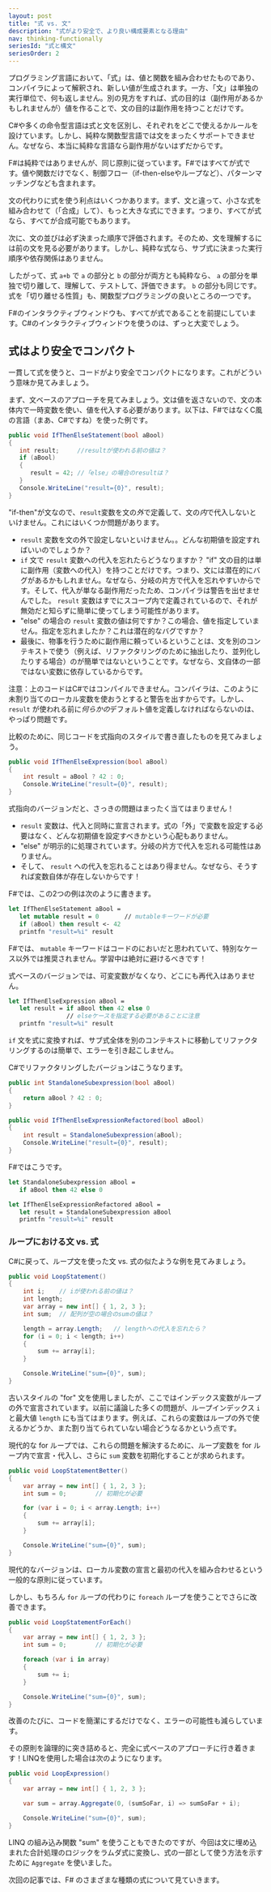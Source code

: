 ```yaml
---
layout: post
title: "式 vs. 文"
description: "式がより安全で、より良い構成要素となる理由"
nav: thinking-functionally
seriesId: "式と構文"
seriesOrder: 2
---
```


プログラミング言語において、「式」は、値と関数を組み合わせたものであり、コンパイラによって解釈され、新しい値が生成されます。一方、「文」は単独の実行単位で、何も返しません。別の見方をすれば、式の目的は（副作用があるかもしれませんが）値を作ることで、文の目的は副作用を持つことだけです。

C#や多くの命令型言語は式と文を区別し、それぞれをどこで使えるかルールを設けています。しかし、純粋な関数型言語では文をまったくサポートできません。なぜなら、本当に純粋な言語なら副作用がないはずだからです。

F#は純粋ではありませんが、同じ原則に従っています。F#ではすべてが式です。値や関数だけでなく、制御フロー（if-then-elseやループなど）、パターンマッチングなども含まれます。

文の代わりに式を使う利点はいくつかあります。まず、文と違って、小さな式を組み合わせて（「合成」して）、もっと大きな式にできます。つまり、すべてが式なら、すべてが合成可能でもあります。

次に、文の並びは必ず決まった順序で評価されます。そのため、文を理解するには前の文を見る必要があります。しかし、純粋な式なら、サブ式に決まった実行順序や依存関係はありません。

したがって、式 `a+b` で `a` の部分と `b` の部分が両方とも純粋なら、 `a` の部分を単独で切り離して、理解して、テストして、評価できます。 `b` の部分も同じです。
式を「切り離せる性質」も、関数型プログラミングの良いところの一つです。

<div class="alert alert-info">
F#のインタラクティブウィンドウも、すべてが式であることを前提にしています。C#のインタラクティブウィンドウを使うのは、ずっと大変でしょう。
</div>

## 式はより安全でコンパクト ##

一貫して式を使うと、コードがより安全でコンパクトになります。これがどういう意味か見てみましょう。

まず、文ベースのアプローチを見てみましょう。文は値を返さないので、文の本体内で一時変数を使い、値を代入する必要があります。以下は、F#ではなくC風の言語（まあ、C#ですね）を使った例です。

```csharp
public void IfThenElseStatement(bool aBool)
{
   int result;     //resultが使われる前の値は？
   if (aBool)
   {
      result = 42; //「else」の場合のresultは？
   }
   Console.WriteLine("result={0}", result);
}
```

"if-then"が文なので、`result`変数を文の*外*で定義して、文の*内*で代入しないといけません。これにはいくつか問題があります。

* `result` 変数を文の外で設定しないといけません。。どんな初期値を設定すればいいのでしょうか？
* `if` 文で `result` 変数への代入を忘れたらどうなりますか？ "if" 文の目的は単に副作用（変数への代入）を持つことだけです。つまり、文には潜在的にバグがあるかもしれません。なぜなら、分岐の片方で代入を忘れやすいからです。そして、代入が単なる副作用だったため、コンパイラは警告を出せませんでした。 `result` 変数はすでにスコープ内で定義されているので、それが無効だと知らずに簡単に使ってしまう可能性があります。
* "else" の場合の `result` 変数の値は何ですか？この場合、値を指定していません。指定を忘れましたか？これは潜在的なバグですか？
* 最後に、物事を行うために副作用に頼っているということは、文を別のコンテキストで使う（例えば、リファクタリングのために抽出したり、並列化したりする場合）のが簡単ではないということです。なぜなら、文自体の一部ではない変数に依存しているからです。

注意：上のコードはC#ではコンパイルできません。コンパイラは、このように未割り当てのローカル変数を使おうとすると警告を出すからです。しかし、 `result` が使われる前に*何らかの*デフォルト値を定義しなければならないのは、やっぱり問題です。

比較のために、同じコードを式指向のスタイルで書き直したものを見てみましょう。

```csharp
public void IfThenElseExpression(bool aBool)
{
    int result = aBool ? 42 : 0;
    Console.WriteLine("result={0}", result);
}
```

式指向のバージョンだと、さっきの問題はまったく当てはまりません！

* `result` 変数は、代入と同時に宣言されます。式の「外」で変数を設定する必要はなく、どんな初期値を設定すべきかという心配もありません。
* "else" が明示的に処理されています。分岐の片方で代入を忘れる可能性はありません。
* そして、 `result` への代入を忘れることはあり得ません。なぜなら、そうすれば変数自体が存在しないからです！

F#では、この2つの例は次のように書きます。

```fsharp
let IfThenElseStatement aBool = 
   let mutable result = 0       // mutableキーワードが必要
   if (aBool) then result <- 42 
   printfn "result=%i" result
```

F#では、 `mutable` キーワードはコードのにおいだと思われていて、特別なケース以外では推奨されません。学習中は絶対に避けるべきです！

式ベースのバージョンでは、可変変数がなくなり、どこにも再代入はありません。

```fsharp
let IfThenElseExpression aBool = 
   let result = if aBool then 42 else 0   
                // elseケースを指定する必要があることに注意
   printfn "result=%i" result
```

`if` 文を式に変換すれば、サブ式全体を別のコンテキストに移動してリファクタリングするのは簡単で、エラーを引き起こしません。

C#でリファクタリングしたバージョンはこうなります。

```csharp
public int StandaloneSubexpression(bool aBool)
{
    return aBool ? 42 : 0;
}

public void IfThenElseExpressionRefactored(bool aBool)
{
    int result = StandaloneSubexpression(aBool);
    Console.WriteLine("result={0}", result);
}
```

F#ではこうです。

```fsharp
let StandaloneSubexpression aBool = 
   if aBool then 42 else 0   

let IfThenElseExpressionRefactored aBool = 
   let result = StandaloneSubexpression aBool 
   printfn "result=%i" result
```



### ループにおける文 vs. 式 ###

C#に戻って、ループ文を使った文 vs. 式の似たような例を見てみましょう。

```csharp
public void LoopStatement()
{
    int i;    // iが使われる前の値は？
    int length;
    var array = new int[] { 1, 2, 3 };
    int sum;  // 配列が空の場合のsumの値は？

    length = array.Length;   // lengthへの代入を忘れたら？
    for (i = 0; i < length; i++)
    {
        sum += array[i];
    }

    Console.WriteLine("sum={0}", sum);
}
```

古いスタイルの "for" 文を使用しましたが、ここではインデックス変数がループの外で宣言されています。以前に議論した多くの問題が、ループインデックス `i` と最大値 `length` にも当てはまります。例えば、これらの変数はループの外で使えるかどうか、また割り当てられていない場合どうなるかという点です。

現代的な for ループでは、これらの問題を解決するために、ループ変数を for ループ内で宣言・代入し、さらに `sum` 変数を初期化することが求められます。

```csharp
public void LoopStatementBetter()
{
    var array = new int[] { 1, 2, 3 };
    int sum = 0;        // 初期化が必要

    for (var i = 0; i < array.Length; i++)
    {
        sum += array[i];
    }

    Console.WriteLine("sum={0}", sum);
}
```

現代的なバージョンは、ローカル変数の宣言と最初の代入を組み合わせるという一般的な原則に従っています。

しかし、もちろん `for` ループの代わりに `foreach` ループを使うことでさらに改善できます。

```csharp
public void LoopStatementForEach()
{
    var array = new int[] { 1, 2, 3 };
    int sum = 0;        // 初期化が必要

    foreach (var i in array)
    {
        sum += i;
    }

    Console.WriteLine("sum={0}", sum);
}
```

改善のたびに、コードを簡潔にするだけでなく、エラーの可能性も減らしています。

その原則を論理的に突き詰めると、完全に式ベースのアプローチに行き着きます！LINQを使用した場合は次のようになります。

```csharp
public void LoopExpression()
{
    var array = new int[] { 1, 2, 3 };

    var sum = array.Aggregate(0, (sumSoFar, i) => sumSoFar + i);

    Console.WriteLine("sum={0}", sum);
}
```

LINQ の組み込み関数 "sum" を使うこともできたのですが、今回は文に埋め込まれた合計処理のロジックをラムダ式に変換し、式の一部として使う方法を示すために  `Aggregate` を使いました。

次回の記事では、F# のさまざまな種類の式について見ていきます。

